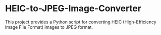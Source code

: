 # HEIC-to-JPEG-Image-Converter
This project provides a Python script for converting HEIC (High-Efficiency Image File Format) images to JPEG format.
